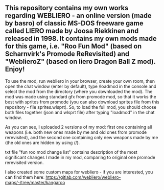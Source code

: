 This repository contains my own works regarding WEBLIERO - an online version (made by basro) of classic MS-DOS freeware game called LIERO made by Joosa Riekkinen and released in 1998. It contains my own mods made for this game, i.e. "Roo Fun Mod" (based on Scharnvirk's Promode ReRevisited) and "WeblieroZ" (based on liero Dragon Ball Z mod). Enjoy!
---------------------------------------------------
To use the mod, run webliero in your browser, create your own room, then open the chat window (enter by default), type /loadmod in the console and select the mod from the directory (where you downloaded the mod). The mod was made using standard gfx from promode mod, so that it works the best with sprites from promode (you can also download sprites file from this repository - file sprites.wlsprt). So, to load the full mod, you should choose both files together (json and wlsprt file) after typing "loadmod" in the chat window.

As you can see, I uploaded 2 versions of my mod: first one containing all weapons (i.e. both new ones made by me and old ones from promode rerevisited), and the second one containing only new weapons made by me (the old ones are hidden by using //).

txt file "fun roo mod change list" contains description of the most significant changes I made in my mod, comparing to original one promode rerevisited version.

I also created some custom maps for webliero - if you are interested, you can find them here: https://gitlab.com/webliero/webliero-maps/-/tree/master/kangaroo
